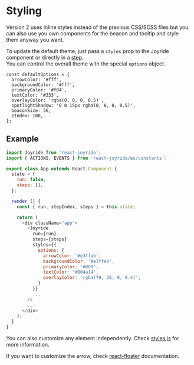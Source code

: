 # Styling

Version 2 uses inline styles instead of the previous CSS/SCSS files but you can also use you own components for the beacon and tooltip and style them anyway you want.

To update the default theme, just pass a `styles` prop to the Joyride component or directly in a [step](step.md).  
You can control the overall theme with the special `options` object.

```text
const defaultOptions = {
  arrowColor: '#fff',
  backgroundColor: '#fff',
  primaryColor: '#f04',
  textColor: '#333',
  overlayColor: 'rgba(0, 0, 0, 0.5)',
  spotlightShadow: '0 0 15px rgba(0, 0, 0, 0.5)',
  beaconSize: 36,
  zIndex: 100,
};
```

## Example

```javascript
import Joyride from 'react-joyride';
import { ACTIONS, EVENTS } from 'react-joyride/es/constants';

export class App extends React.Component {
  state = {
    run: false,
    steps: [],
  };

  render () {
    const { run, stepIndex, steps } = this.state;

    return (
      <div className="app">
        <Joyride
          run={run}
          steps={steps}
          styles={{
            options: {
              arrowColor: '#e3ffeb',
              backgroundColor: '#e3ffeb',
              primaryColor: '#000',
              textColor: '#004a14',
              overlayColor: 'rgba(79, 26, 0, 0.4)',
            }
          }}
          ...
        />
        ...
      </div>
    );
  }
}
```

You can also customize any element independently. Check [styles.js](https://github.com/gilbarbara/react-joyride/tree/3e08384415a831b20ce21c8423b6c271ad419fbf/src/styles.js) for more information.

If you want to customize the arrow, check [react-floater](https://github.com/gilbarbara/react-floater) documentation.


